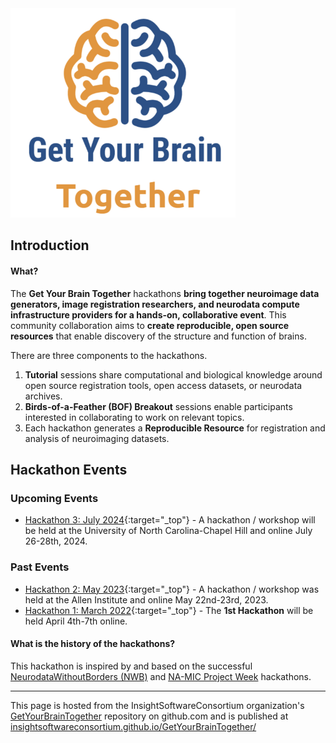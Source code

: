 <img alt="Get Your Brain Together" src="common/logo.png">

## Introduction

#### What?

The **Get Your Brain Together** hackathons **bring together neuroimage data
generators, image registration researchers, and neurodata compute
infrastructure providers for a hands-on, collaborative event**. This community
collaboration aims to **create reproducible, open source resources** that enable
discovery of the structure and function of brains.

There are three components to the hackathons.

1. **Tutorial** sessions share computational and biological knowledge around open source registration tools, open access datasets, or neurodata archives.
2. **Birds-of-a-Feather (BOF) Breakout** sessions enable participants interested in collaborating to work on relevant topics.
3. Each hackathon generates a **Reproducible Resource** for registration and analysis of neuroimaging datasets.

## Hackathon Events

### Upcoming Events

- [Hackathon 3: July 2024](HCK03_2024_UNC_Hybrid/README.md){:target="_top"} - A hackathon / workshop will be held at the University of North Carolina-Chapel Hill and online July 26-28th, 2024.

### Past Events

- [Hackathon 2: May 2023](HCK02_2023_Allen_Institute_Hybrid/README.md){:target="_top"} - A hackathon / workshop was held at the Allen Institute and online May 22nd-23rd, 2023.
- [Hackathon 1: March 2022](HCK01_2022_Virtual/README.md){:target="_top"} - The **1st Hackathon** will be held April 4th-7th online.

#### What is the history of the hackathons?

This hackathon is inspired by and based on the successful [NeurodataWithoutBorders (NWB)](https://neurodatawithoutborders.github.io/nwb_hackathons/) and [NA-MIC Project Week](https://projectweek.na-mic.org/) hackathons.

---

This page is hosted from the InsightSoftwareConsortium organization's [GetYourBrainTogether](https://github.com/InsightSoftwareConsortium/GetYourBrainTogether) repository on github.com and is published at [insightsoftwareconsortium.github.io/GetYourBrainTogether/](https://insightsoftwareconsortium.github.io/GetYourBrainTogether/)
